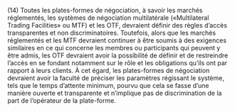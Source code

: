 (14) Toutes les plates-formes de négociation, à savoir les marchés réglementés, les systèmes de négociation multilatérale («Multilateral Trading Facilities» ou MTF) et les OTF, devraient définir des règles d’accès transparentes et non discriminatoires. Toutefois, alors que les marchés réglementés et les MTF devraient continuer à être soumis à des exigences similaires en ce qui concerne les membres ou participants qui peuvent y être admis, les OTF devraient avoir la possibilité de définir et de restreindre l’accès en se fondant notamment sur le rôle et les obligations qu’ils ont par rapport à leurs clients. À cet égard, les plates-formes de négociation devraient avoir la faculté de préciser les paramètres régissant le système, tels que le temps d’attente minimum, pourvu que cela se fasse d’une manière ouverte et transparente et n’implique pas de discrimination de la part de l’opérateur de la plate-forme.